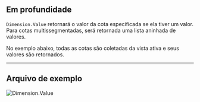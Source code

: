 ## Em profundidade
`Dimension.Value` retornará o valor da cota especificada se ela tiver um valor. Para cotas multissegmentadas, será retornada uma lista aninhada de valores.

No exemplo abaixo, todas as cotas são coletadas da vista ativa e seus valores são retornados.
___
## Arquivo de exemplo

![Dimension.Value](./Revit.Elements.Dimension.Value_img.jpg)

